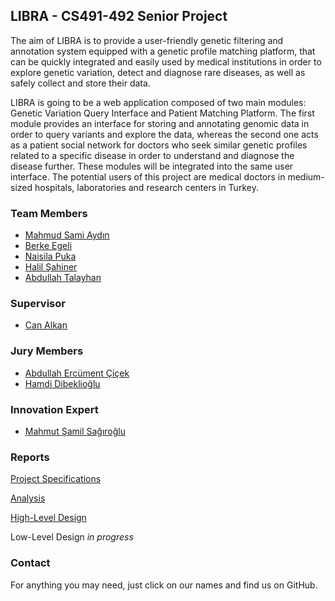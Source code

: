 ## LIBRA - CS491-492 Senior Project

The aim of LIBRA is to provide a user-friendly genetic filtering and annotation system
equipped with a genetic profile matching platform, that can be quickly integrated and
easily used by medical institutions in order to explore genetic variation, detect and
diagnose rare diseases, as well as safely collect and store their data.

LIBRA is going to be a web application composed of two main modules: Genetic Variation
Query Interface and Patient Matching Platform. The first module provides an interface
for storing and annotating genomic data in order to query variants and explore the data,
whereas the second one acts as a patient social network for doctors who seek similar
genetic profiles related to a specific disease in order to understand and diagnose
the disease further. These modules will be integrated into the same user interface.
The potential users of this project are medical doctors in medium-sized hospitals,
laboratories and research centers in Turkey.

### Team Members

  * [Mahmud Sami Aydın](https://github.com/mahmudsami)
  * [Berke Egeli](https://github.com/begeli)
  * [Naisila Puka](https://github.com/NaisilaPuka)
  * [Halil Şahiner](https://github.com/halilsahiner)
  * [Abdullah Talayhan](https://github.com/bufferhe4d)

### Supervisor

  * [Can Alkan](http://www.cs.bilkent.edu.tr/~calkan/)

### Jury Members

  * [Abdullah Ercüment Çiçek](http://ciceklab.cs.bilkent.edu.tr/ercumentcicek/)
  * [Hamdi Dibeklioğlu](http://www.cs.bilkent.edu.tr/~dibeklioglu/)
  
### Innovation Expert

  * [Mahmut Şamil Sağıroğlu](https://www.linkedin.com/in/mahmut-%C5%9Famil-sagiroglu-919730a4/)

### Reports

[Project Specifications](https://projectlibra.dev/reports/LIBRAProjectSpecification.pdf)

[Analysis](https://projectlibra.dev/reports/LIBRAAnalysis.pdf)

[High-Level Design](https://projectlibra.dev/reports/LIBRAHighLevelDesign.pdf)

Low-Level Design *in progress*

### Contact

For anything you may need, just click on our names and find us on GitHub.
